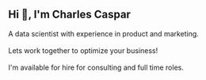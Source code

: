 ## Hi 👋, I'm Charles Caspar

A data scientist with experience in product and marketing.
<br><br>
Lets work together to optimize your business!
<br><br>
I'm available for hire for consulting and full time roles.
<!--
**ccaspar/ccaspar** is a ✨ _special_ ✨ repository because its `README.md` (this file) appears on your GitHub profile.

Here are some ideas to get you started:

- 🔭 I’m currently working on ...
- 🌱 I’m currently learning ...
- 👯 I’m looking to collaborate on ...
- 🤔 I’m looking for help with ...
- 💬 Ask me about ...
- 📫 How to reach me: ...
- 😄 Pronouns: ...
- ⚡ Fun fact: ...
-->
